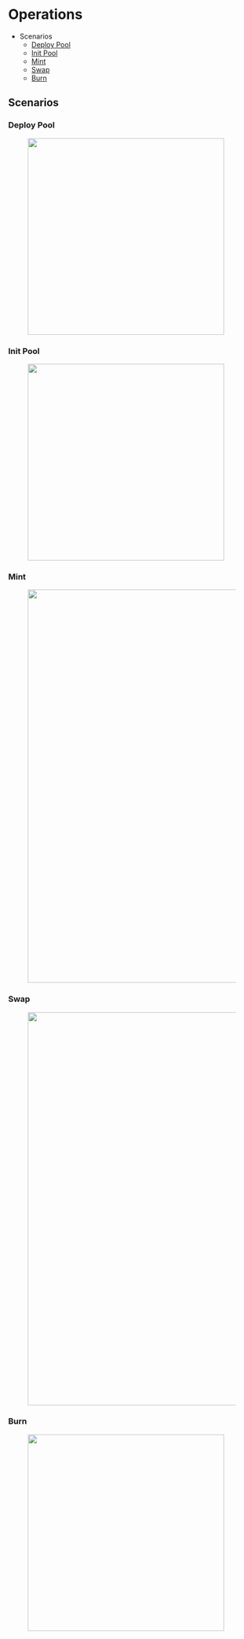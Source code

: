 # Operations

* Scenarios
  * [Deploy Pool](operations.md#deploy-pool)
  * [Init Pool](operations.md#init-pool)
  * [Mint](operations.md#mint)
  * [Swap](operations.md#swap)
  * [Burn](operations.md#burn)

## Scenarios

### Deploy Pool

<figure><img src="../../images/deploy.svg" alt="" width="400"><figcaption></figcaption></figure>

### Init Pool

<figure><img src="../../images/init.svg" alt="" width="400"><figcaption></figcaption></figure>

### Mint

<figure><img src="../../images/mint.svg" alt="" width="800"><figcaption></figcaption></figure>

### Swap

<figure><img src="../../images/swap.svg" alt="" width="800"><figcaption></figcaption></figure>

### Burn

<figure><img src="../../images/burn.svg" alt="" width="400"><figcaption></figcaption></figure>
